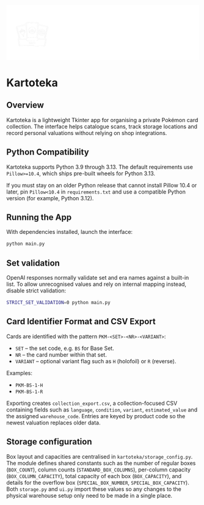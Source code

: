 ![Kartoteka banner](banner22.png)
# Kartoteka

## Overview
Kartoteka is a lightweight Tkinter app for organising a private Pokémon card collection. The interface helps catalogue scans,
track storage locations and record personal valuations without relying on shop integrations.

## Python Compatibility
Kartoteka supports Python 3.9 through 3.13. The default requirements use `Pillow>=10.4`, which ships pre-built wheels for Python 3.13.

If you must stay on an older Python release that cannot install Pillow 10.4 or later, pin `Pillow<10.4` in `requirements.txt` and use a compatible Python version (for example, Python 3.12).

## Running the App
With dependencies installed, launch the interface:

```bash
python main.py
```

## Set validation

OpenAI responses normally validate set and era names against a built-in list.
To allow unrecognised values and rely on internal mapping instead, disable
strict validation:

```bash
STRICT_SET_VALIDATION=0 python main.py
```


## Card Identifier Format and CSV Export
Cards are identified with the pattern `PKM-<SET>-<NR>-<VARIANT>`:

* `SET` – the set code, e.g. `BS` for Base Set.
* `NR` – the card number within that set.
* `VARIANT` – optional variant flag such as `H` (holofoil) or `R` (reverse).

Examples:

* `PKM-BS-1-H`
* `PKM-BS-1-R`

Exporting creates `collection_export.csv`, a collection-focused CSV containing fields such as `language`, `condition`,
`variant`, `estimated_value` and the assigned `warehouse_code`. Entries are keyed by product code so the newest valuation
replaces older data.

## Storage configuration

Box layout and capacities are centralised in `kartoteka/storage_config.py`.
The module defines shared constants such as the number of regular boxes
(`BOX_COUNT`), column counts (`STANDARD_BOX_COLUMNS`), per-column capacity
(`BOX_COLUMN_CAPACITY`), total capacity of each box (`BOX_CAPACITY`), and
details for the overflow box (`SPECIAL_BOX_NUMBER`, `SPECIAL_BOX_CAPACITY`).
Both `storage.py` and `ui.py` import these values so any changes to the
physical warehouse setup only need to be made in a single place.
